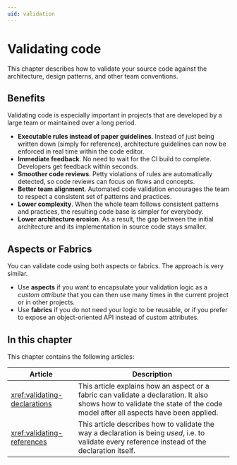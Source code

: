 ```yaml
---
uid: validation
---
```


# Validating code

This chapter describes how to validate your source code against the architecture, design patterns, and other team conventions.

## Benefits

Validating code is especially important in projects that are developed by a large team or maintained over a long period.

* **Executable rules instead of paper guidelines**. Instead of just being written down (simply for reference), architecture guidelines can now be enforced in real time within the code editor.
* **Immediate feedback**. No need to wait for the CI build to complete. Developers get feedback within seconds.
* **Smoother code reviews**. Petty violations of rules are automatically detected, so code reviews can focus on flows and concepts.
* **Better team alignment**. Automated code validation encourages the team to respect a consistent set of patterns and practices.
* **Lower complexity**. When the whole team follows consistent patterns and practices, the resulting code base is simpler for everybody.
* **Lower architecture erosion**. As a result, the gap between the initial architecture and its implementation in source code stays smaller.

## Aspects or Fabrics

You can validate code using both aspects or fabrics. The approach is very similar.

* Use **aspects** if you want to encapsulate your validation logic as a _custom attribute_ that you can then use many times in the current project or in other projects.
* Use **fabrics** if you do not need your logic to be reusable, or if you prefer to expose an object-oriented API instead of custom attributes.

## In this chapter

This chapter contains the following articles:

| Article | Description |
|--|--|
| <xref:validating-declarations> | This article explains how an aspect or a fabric can validate a declaration. It also shows how to validate the state of the code model after all aspects have been applied.
| <xref:validating-references> | This article describes how to validate the way a declaration is being _used_, i.e. to validate every reference instead of the declaration itself.



